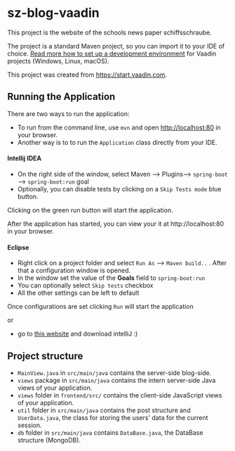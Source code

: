 # sz-blog-vaadin

This project is the website of the schools news paper schiffsschraube. 

The project is a standard Maven project, so you can import it to your IDE of choice. [Read more how to set up a development environment](https://vaadin.com/docs/v14/flow/installing/installing-overview.html) for Vaadin projects (Windows, Linux, macOS). 

This project was created from https://start.vaadin.com.

## Running the Application
There are two ways to run the application:  
 - To run from the command line, use `mvn` and open [http://localhost:80](http://localhost:80) in your browser.
 - Another way is to to run the `Application` class directly from your IDE.

#### Intellij IDEA
- On the right side of the window, select Maven --> Plugins--> `spring-boot` --> `spring-boot:run` goal
- Optionally, you can disable tests by clicking on a `Skip Tests mode` blue button.

Clicking on the green run button will start the application.

After the application has started, you can view your it at http://localhost:80 in your browser.

#### Eclipse
- Right click on a project folder and select `Run As` --> `Maven build..` . After that a configuration window is opened.
- In the window set the value of the **Goals** field to `spring-boot:run` 
- You can optionally select `Skip tests` checkbox
- All the other settings can be left to default

Once configurations are set clicking `Run` will start the application

or

- go to [this website](https://www.jetbrains.com/idea/) and download intelliJ :)

## Project structure

- `MainView.java` in `src/main/java` contains the server-side blog-side.
- `views` package in `src/main/java` contains the intern server-side Java views of your application.
- `views` folder in `frontend/src/` contains the client-side JavaScript views of your application.
- `util` folder in `src/main/java` contains the post structure and `UserData.java`, the class for storing the users' data for the current session.
- `db` folder in `src/main/java` contains `DataBase.java`, the DataBase structure (MongoDB).